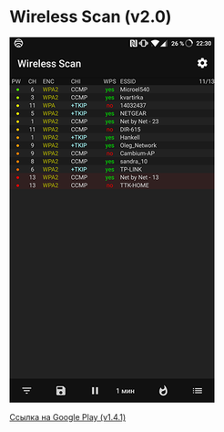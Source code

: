# Wireless Scan (v2.0)
![screenshot](https://github.com/Atomofiron/WirelessScan/blob/master/screenshots/main.png)

[Ссылка на Google Play (v1.4.1)](https://play.google.com/store/apps/details?id=ru.raslav.wirelessscan)
